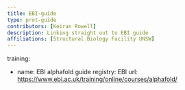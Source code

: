 ```yaml
---
title: EBI-guide
type: prot-guide
contributors: [Keiran Rowell]
description: Linking straight out to EBI guide 
affiliations: [Structural Biology Facility UNSW]
---
```


training:
   - name: EBI alphafold guide 
     registry: EBI
     url: https://www.ebi.ac.uk/training/online/courses/alphafold/ 


